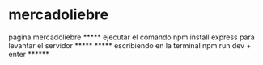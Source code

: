 # mercadoliebre
pagina  mercadoliebre
***** ejecutar el comando npm install express para levantar el servidor *****
***** escribiendo en la terminal npm run dev  + enter ******
